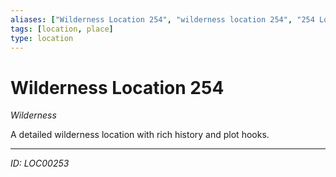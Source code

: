 ```yaml
---
aliases: ["Wilderness Location 254", "wilderness location 254", "254 Location Wilderness"]
tags: [location, place]
type: location
---
```


# Wilderness Location 254

*Wilderness*

A detailed wilderness location with rich history and plot hooks.

---
*ID: LOC00253*